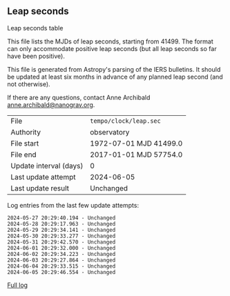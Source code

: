 
## Leap seconds

Leap seconds table

This file lists the MJDs of leap seconds, starting from 41499.
The format can only accommodate positive leap seconds (but all
leap seconds so far have been positive).

This file is generated from Astropy's parsing of the IERS
bulletins. It should be updated at least six months in advance
of any planned leap second (and not otherwise).

If there are any questions, contact Anne Archibald
<anne.archibald@nanograv.org>.

|     |     |
|:--- |:--- |
| File | `tempo/clock/leap.sec` |
| Authority | observatory |
| File start | 1972-07-01 MJD 41499.0 |
| File end | 2017-01-01 MJD 57754.0 |
| Update interval (days) | 0 |
| Last update attempt | 2024-06-05 |
| Last update result | Unchanged |

Log entries from the last few update attempts:
```
2024-05-27 20:29:40.194 - Unchanged
2024-05-28 20:29:17.963 - Unchanged
2024-05-29 20:29:34.141 - Unchanged
2024-05-30 20:29:33.277 - Unchanged
2024-05-31 20:29:42.570 - Unchanged
2024-06-01 20:29:32.000 - Unchanged
2024-06-02 20:29:34.223 - Unchanged
2024-06-03 20:29:27.864 - Unchanged
2024-06-04 20:29:33.515 - Unchanged
2024-06-05 20:29:46.554 - Unchanged
```
[Full log](https://raw.githubusercontent.com/ipta/pulsar-clock-corrections/main/log/tempo/clock/leap.sec.log)
